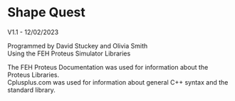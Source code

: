 # Shape Quest
V1.1 - 12/02/2023

Programmed by David Stuckey and Olivia Smith  
Using the FEH Proteus Simulator Libraries



The FEH Proteus Documentation was used for information about the Proteus Libraries.  
Cplusplus.com was used for information about general C++ syntax and the standard library.
